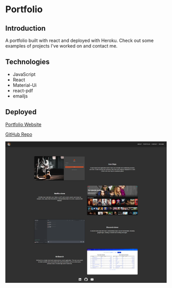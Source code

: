 # Portfolio

## Introduction

A portfolio built with react and deployed with Heroku. Check out some examples of projects I've worked on and contact me.

## Technologies

- JavaScript
- React
- Material-Ui
- react-pdf
- emailjs

## Deployed

[Portfolio Website](https://hogg-portfolio.herokuapp.com/)

[GitHub Repo](https://github.com/jeffhogg86/portfolio)

![Screenshot](src/assets/portfolio-ss.png)
